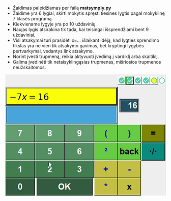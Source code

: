 * Žaidimas paleidžiamas per failą **matsymply.py**
* Žaidime yra 6 lygiai, skirti mokytis spręsti tiesines lygtis pagal mokyklinę 7 klasės programą.
* Kiekviename lygyje yra po 10 uždavinių.
* Naujas lygis atsirakina tik tada, kai teisingai išsprendžiami bent 9 uždaviniai.
* Visi atsakymai turi prasidėti x=... išlaikant idėją, kad lygties sprendimo tikslas yra ne vien tik atsakymo gavimas, bet kryptingi lygybės pertvarkymai, vedantys link atsakymo.
* Norint įvesti trupmeną, reikia aktyvuoti įvedimą į vardiklį arba skaitiklį.
* Galima įvedinėti tik netaisyklingąsias trupmenas, mišriosios trupmenos neužskaitomos.

![](gaming_matsymply.gif)